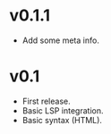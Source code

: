 # v0.1.1

- Add some meta info.

# v0.1

- First release.
- Basic LSP integration.
- Basic syntax (HTML).

